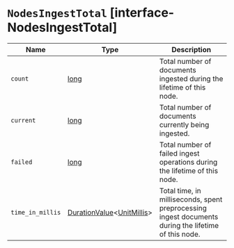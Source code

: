 # `NodesIngestTotal` [interface-NodesIngestTotal]

| Name | Type | Description |
| - | - | - |
| `count` | [long](./long.md) | Total number of documents ingested during the lifetime of this node. |
| `current` | [long](./long.md) | Total number of documents currently being ingested. |
| `failed` | [long](./long.md) | Total number of failed ingest operations during the lifetime of this node. |
| `time_in_millis` | [DurationValue](./DurationValue.md)<[UnitMillis](./UnitMillis.md)> | Total time, in milliseconds, spent preprocessing ingest documents during the lifetime of this node. |
